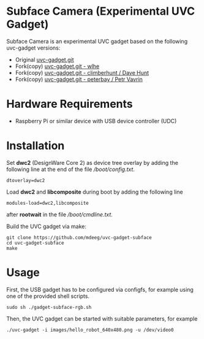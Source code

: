 # Subface Camera (Experimental UVC Gadget)

Subface Camera is an experimental UVC gadget based on the following uvc-gadget versions:

- Original [uvc-gadget.git](http://git.ideasonboard.org/uvc-gadget.git)
- Fork(copy) [uvc-gadget.git - wlhe](https://github.com/wlhe/uvc-gadget)
- Fork(copy) [uvc-gadget.git - climberhunt / Dave Hunt](https://github.com/climberhunt/uvc-gadget)
- Fork(copy) [uvc-gadget.git - peterbay / Petr Vavrin](https://github.com/peterbay/uvc-gadget)

# Hardware Requirements

* Raspberry Pi or similar device with USB device controller (UDC)


# Installation

Set **dwc2** (DesignWare Core 2) as device tree overlay by adding the following line at the end of the file */boot/config.txt*.

```
dtoverlay=dwc2
```

Load **dwc2** and **libcomposite** during boot by adding the following line

```
modules-load=dwc2,libcomposite
```

after **rootwait** in the file */boot/cmdline.txt*.

Build the UVC gadget via make:

```
git clone https://github.com/mdeeg/uvc-gadget-subface
cd uvc-gadget-subface
make
```

# Usage

First, the USB gadget has to be configured via configfs, for example using one of the provided shell scripts.

```
sudo sh ./gadget-subface-rgb.sh
```

Then, the UVC gadget can be started with suitable parameters, for example

```
./uvc-gadget -i images/hello_robot_640x480.png -u /dev/video0
```
